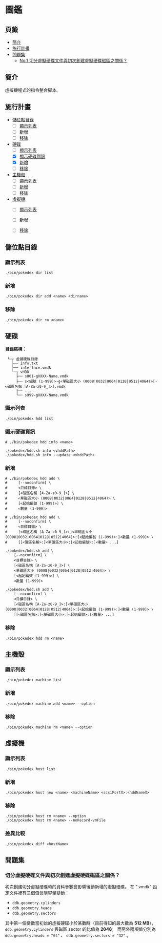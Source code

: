 圖鑑
=======


## 頁籤


* [簡介](#簡介)
* [施行計畫](#施行計畫)
* [問題集](#問題集)
  * [No.1 切分虛擬硬碟文件與初次創建虛擬硬碟磁區之關係？](#問題集-1)



## 簡介


虛擬機程式的指令整合腳本。



## 施行計畫


* [儲位點目錄](#儲位點目錄)
  * [ ] [顯示列表](#儲位點目錄-顯示列表)
  * [ ] [新增](#儲位點目錄-新增)
  * [ ] [移除](#儲位點目錄-移除)
* [硬碟](#硬碟)
  * [ ] [顯示列表](#硬碟-顯示列表)
  * [x] [顯示硬碟資訊](#硬碟-顯示硬碟資訊)
  * [x] [新增](#硬碟-新增)
  * [ ] [移除](#硬碟-移除)
* [主機殼](#主機殼)
  * [ ] [顯示列表](#主機殼-顯示列表)
  * [ ] [新增](#主機殼-新增)
  * [ ] [移除](#主機殼-移除)
* [虛擬機](#虛擬機)
  * [ ] [顯示列表](#虛擬機-顯示列表)
  * [ ] [新增](#虛擬機-新增)
  * [ ] [移除](#虛擬機-移除)



## 儲位點目錄


<a id="儲位點目錄-顯示列表"></a>
### 顯示列表


```
./bin/pokedex dir list
```



<a id="儲位點目錄-新增"></a>
### 新增


```
./bin/pokedex dir add <name> <dirname>
```



<a id="儲位點目錄-移除"></a>
### 移除


```
./bin/pokedex dir rm <name>
```


## 硬碟


**目錄結構：**

```
 └─┬ 虛擬硬碟目錄
   ├── info.txt
   ├── interface.vmdk
   └─┬ vHDD
     ├── s001-gXXXX-Name.vmdk
     ├── s<編號 (1-999)>-g<單磁區大小 (0008|0032|0064|0128|0512|4064)>[-<磁區名稱 [A-Za-z0-9_]>].vmdk
     ├── ...
     └── s999-gXXXX-Name.vmdk
```



<a id="硬碟-顯示列表"></a>
### 顯示列表


```
./bin/pokedex hdd list
```



<a id="硬碟-顯示硬碟資訊"></a>
### 顯示硬碟資訊


```
# ./bin/pokedex hdd info <name>

./pokedex/hdd.sh info <vhddPath>
./pokedex/hdd.sh info --update <vhddPath>
```



<a id="硬碟-新增"></a>
### 新增


```
# ./bin/pokedex hdd add \
#     [--noconfirm] \
#     <目標目錄> \
#     [<磁區名稱 [A-Za-z0-9_]>] \
#     <單磁區大小 (0008|0032|0064|0128|0512|4064)> \
#     [<起始編號 (1-999)>] \
#     <數量 (1-999)>

# ./bin/pokedex hdd add \
#     [--noconfirm] \
#     <目標目錄> \
#     [<磁區名稱 [A-Za-z0-9_]>:]<單磁區大小 (0008|0032|0064|0128|0512|4064)>:[<起始編號 (1-999)>:]<數量 (1-999)> \
#     [[<磁區名稱>:]<單磁區大小>:[<起始編號>:]<數量> ...]

./pokedex/hdd.sh add \
    [--noconfirm] \
    <目標目錄> \
    [<磁區名稱 [A-Za-z0-9_]>] \
    <單磁區大小 (0008|0032|0064|0128|0512|4064)> \
    [<起始編號 (1-999)>] \
    <數量 (1-999)>

./pokedex/hdd.sh add \
    [--noconfirm] \
    <目標目錄> \
    [<磁區名稱 [A-Za-z0-9_]>:]<單磁區大小 (0008|0032|0064|0128|0512|4064)>:[<起始編號 (1-999)>:]<數量 (1-999)> \
    [[<磁區名稱>:]<單磁區大小>:[<起始編號>:]<數量> ...]
```



<a id="硬碟-移除"></a>
### 移除


```
./bin/pokedex hdd rm <name>
```



## 主機殼


<a id="主機殼-顯示列表"></a>
### 顯示列表


```
./bin/pokedex machine list
```



<a id="主機殼-新增"></a>
### 新增


```
./bin/pokedex machine add <name> --option
```



<a id="主機殼-移除"></a>
### 移除


```
./bin/pokedex machine rm <name> --option
```



## 虛擬機


<a id="虛擬機-顯示列表"></a>
### 顯示列表


```
./bin/pokedex host list
```



<a id="虛擬機-新增"></a>
### 新增


```
./bin/pokedex host new <name> <machineName> <scsiPortX>:<hddNameX>
```



<a id="虛擬機-移除"></a>
### 移除


```
./bin/pokedex host rm <name> --option
./bin/pokedex host rm <name> --noRecord-vmFile
```



### 差異比較


```
./bin/pokedex diff <hostName>
```



## 問題集


<a id="問題集-1"></a>
### 切分虛擬硬碟文件與初次創建虛擬硬碟磁區之關係？


初次創建切分虛擬硬碟時的資料參數會影響後續新增的虛擬硬碟，
在 ".vmdk" 設定文件裡有三個值會隨容量變動：

  * `ddb.geometry.cylinders`
  * `ddb.geometry.heads`
  * `ddb.geometry.sectors`

其中第一個變數當初始的虛擬硬碟小於某數時（目前得知的最大數為 **512 MB**），
`ddb.geometry.cylinders` 與磁區 sector 的比值為 **2048**，
而另外兩項值分別為
`ddb.geometry.heads = "64"` 、 `ddb.geometry.sectors = "32"` 。

